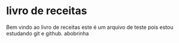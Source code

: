 # livro de receitas
Bem vindo ao livro de receitas
este é um arquivo de teste pois estou estudando git e github.
abobrinha
